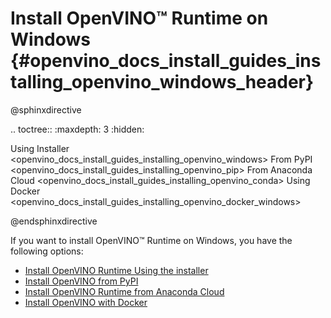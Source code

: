# Install OpenVINO™ Runtime on Windows {#openvino_docs_install_guides_installing_openvino_windows_header}

@sphinxdirective

.. toctree::
   :maxdepth: 3
   :hidden:

   Using Installer <openvino_docs_install_guides_installing_openvino_windows>
   From PyPI <openvino_docs_install_guides_installing_openvino_pip>
   From Anaconda Cloud <openvino_docs_install_guides_installing_openvino_conda>
   Using Docker <openvino_docs_install_guides_installing_openvino_docker_windows>

@endsphinxdirective

If you want to install OpenVINO™ Runtime on Windows, you have the following options:

* [Install OpenVINO Runtime Using the installer](installing-openvino-windows.md)
* [Install OpenVINO from PyPI](installing-openvino-pip.md)
* [Install OpenVINO Runtime from Anaconda Cloud](installing-openvino-conda.md)
* [Install OpenVINO with Docker](installing-openvino-docker-windows.md)

